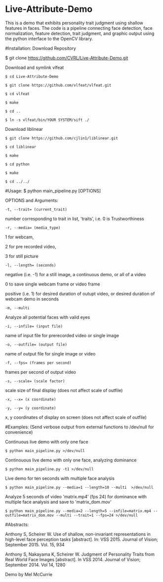 # Live-Attribute-Demo


This is a demo that exhibits personality trait judgment using shallow features in faces.  The code is a pipeline connecting face detection, face normalization, feature detection, trait judgment, and graphic output using the python interface to the OpenCV library.

#Installation:
Download Repository

$ git clone https://github.com/CVRL/Live-Attribute-Demo.git

Download and symlink vlfeat

    $ cd Live-Attribute-Demo

    $ git clone https://github.com/vlfeat/vlfeat.git

    $ cd vlfeat

    $ make

    $ cd ..

    $ ln -s vlfeat/bin/YOUR SYSTEM/sift ./

Download liblinear

    $ git clone https://github.com/cjlin1/liblinear.git

    $ cd liblinear

    $ make

    $ cd python

    $ make

    $ cd ../../


#Usage:
$ python main_pipeline.py [OPTIONS]

OPTIONS and Arguments:

    -t, --trait= (current_trait)

number corresponding to trait in list, 'traits', i.e. 0 is Trustworthiness


    -r, --media= (media_type)

1 for webcam,

2 for pre recorded video,

3 for still picture


    -l, --length= (seconds)

negative (i.e. -1) for a still image, a continuous demo, or all of a video

0 to save single webcam frame or video frame

positive (i.e. 1) for desired duration of outupt video, or desired duration of webcam demo in seconds


    -m, --multi

Analyze all potential faces with valid eyes


    -i, --infile= (input file)

name of input file for prerecorded video or single image



    -o, --outfile= (output file)

name of output file for single image or video



    -f, --fps= (frames per second)

frames per second of output video


    -s, --scale= (scale factor)

scale size of final display (does not affect scale of outfile)


    -x, --x= (x coordinate)

    -y, --y= (y coordinate) 

x, y coordinates of display on screen (does not affect scale of outfile)



#Examples:
(Send verbose output from external functions to /dev/null for convenience)


Continuous live demo with only one face

    $ python main_pipeline.py >/dev/null



Continouous live demo with only one face, analyzing dominance

    $ python main_pipeline.py -t1 >/dev/null



Live demo for ten seconds with multiple face analysis

    $ python main_pipeline.py --media=1 --length=10 --multi  >/dev/null



Analyze 5 seconds of video 'matrix.mp4' (fps 24) for dominance with multiple face analysis and save to 'matrix_dom.mov'

    $ python main_pipeline.py --media=2 --length=5 --infile=matrix.mp4 --outfile=matrix_dom.mov --multi --trait=1 --fps=24 >/dev/null



#Abstracts:

Anthony S, Scheirer W. Use of shallow, non-invariant representations in high-level face perception tasks [abstract]. In: VSS 2015. Journal of Vision; September 2015. Vol. 15, 934

Anthony S, Nakayama K, Scheirer W. Judgment of Personality Traits from Real World Face Images [abstract]. In VSS 2014. Journal of Vision; September 2014. Vol 14, 1280

Demo by Mel McCurrie
